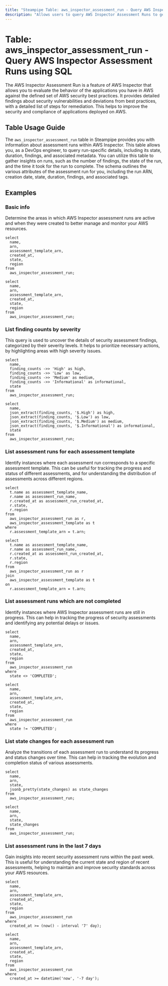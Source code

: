 ```yaml
---
title: "Steampipe Table: aws_inspector_assessment_run - Query AWS Inspector Assessment Runs using SQL"
description: "Allows users to query AWS Inspector Assessment Runs to get detailed information about each assessment run, including its state, duration, findings, and more."
---
```


# Table: aws_inspector_assessment_run - Query AWS Inspector Assessment Runs using SQL

The AWS Inspector Assessment Run is a feature of AWS Inspector that allows you to evaluate the behavior of the applications you have in AWS against the defined set of AWS security best practices. It provides detailed findings about security vulnerabilities and deviations from best practices, with a detailed list of steps for remediation. This helps to improve the security and compliance of applications deployed on AWS.

## Table Usage Guide

The `aws_inspector_assessment_run` table in Steampipe provides you with information about assessment runs within AWS Inspector. This table allows you, as a DevOps engineer, to query run-specific details, including its state, duration, findings, and associated metadata. You can utilize this table to gather insights on runs, such as the number of findings, the state of the run, and the time it took for the run to complete. The schema outlines the various attributes of the assessment run for you, including the run ARN, creation date, state, duration, findings, and associated tags.

## Examples

### Basic info
Determine the areas in which AWS Inspector assessment runs are active and when they were created to better manage and monitor your AWS resources.

```sql+postgres
select
  name,
  arn,
  assessment_template_arn,
  created_at,
  state,
  region
from
  aws_inspector_assessment_run;
```

```sql+sqlite
select
  name,
  arn,
  assessment_template_arn,
  created_at,
  state,
  region
from
  aws_inspector_assessment_run;
```

### List finding counts by severity
This query is used to uncover the details of security assessment findings, categorized by their severity levels. It helps to prioritize necessary actions, by highlighting areas with high severity issues.

```sql+postgres
select
  name,
  finding_counts ->> 'High' as high,
  finding_counts ->> 'Low' as low,
  finding_counts ->> 'Medium' as medium,
  finding_counts ->> 'Informational' as informational,
  state
from
  aws_inspector_assessment_run;
```

```sql+sqlite
select
  name,
  json_extract(finding_counts, '$.High') as high,
  json_extract(finding_counts, '$.Low') as low,
  json_extract(finding_counts, '$.Medium') as medium,
  json_extract(finding_counts, '$.Informational') as informational,
  state
from
  aws_inspector_assessment_run;
```

### List assessment runs for each assessment template
Identify instances where each assessment run corresponds to a specific assessment template. This can be useful for tracking the progress and status of different assessments, and for understanding the distribution of assessments across different regions.

```sql+postgres
select
  t.name as assessment_template_name,
  r.name as assessment_run_name,
  r.created_at as assessment_run_created_at,
  r.state,
  r.region
from
  aws_inspector_assessment_run as r,
  aws_inspector_assessment_template as t
where
  r.assessment_template_arn = t.arn;
```

```sql+sqlite
select
  t.name as assessment_template_name,
  r.name as assessment_run_name,
  r.created_at as assessment_run_created_at,
  r.state,
  r.region
from
  aws_inspector_assessment_run as r
join
  aws_inspector_assessment_template as t
on
  r.assessment_template_arn = t.arn;
```

### List assessment runs which are not completed
Identify instances where AWS Inspector assessment runs are still in progress. This can help in tracking the progress of security assessments and identifying any potential delays or issues.

```sql+postgres
select
  name,
  arn,
  assessment_template_arn,
  created_at,
  state,
  region
from
  aws_inspector_assessment_run
where
  state <> 'COMPLETED';
```

```sql+sqlite
select
  name,
  arn,
  assessment_template_arn,
  created_at,
  state,
  region
from
  aws_inspector_assessment_run
where
  state != 'COMPLETED';
```

### List state changes for each assessment run
Analyze the transitions of each assessment run to understand its progress and status changes over time. This can help in tracking the evolution and completion status of various assessments.

```sql+postgres
select
  name,
  arn,
  state,
  jsonb_pretty(state_changes) as state_changes
from
  aws_inspector_assessment_run;
```

```sql+sqlite
select
  name,
  arn,
  state,
  state_changes
from
  aws_inspector_assessment_run;
```

### List assessment runs in the last 7 days
Gain insights into recent security assessment runs within the past week. This is useful for understanding the current state and region of recent assessments, helping to maintain and improve security standards across your AWS resources.

```sql+postgres
select
  name,
  arn,
  assessment_template_arn,
  created_at,
  state,
  region
from
  aws_inspector_assessment_run
where
  created_at >= (now() - interval '7' day);
```

```sql+sqlite
select
  name,
  arn,
  assessment_template_arn,
  created_at,
  state,
  region
from
  aws_inspector_assessment_run
where
  created_at >= datetime('now', '-7 day');
```